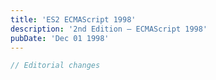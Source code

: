 ```yaml
---
title: 'ES2 ECMAScript 1998'
description: '2nd Edition – ECMAScript 1998'
pubDate: 'Dec 01 1998'
---
```


```js
// Editorial changes
```
